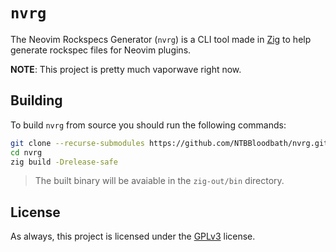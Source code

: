 


# `nvrg`

The Neovim Rockspecs Generator (`nvrg`) is a CLI tool made in [Zig](https://ziglang.org) to help
generate rockspec files for Neovim plugins.

**NOTE**: This project is pretty much vaporwave right now.


## Building

To build `nvrg` from source you should run the following commands:
```bash
git clone --recurse-submodules https://github.com/NTBBloodbath/nvrg.git
cd nvrg
zig build -Drelease-safe
```

> The built binary will be avaiable in the `zig-out/bin` directory.


## License

As always, this project is licensed under the [GPLv3](./LICENSE) license.